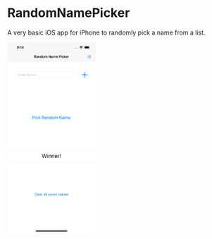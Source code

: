 # RandomNamePicker
A very basic iOS app for iPhone to randomly pick a name from a list.

<img src="https://github.com/kevingreen22/RandomNamePicker/blob/main/RandomNamePicker/Simulator%20Screen%20Shot%20-%20iPhone%2012%20Pro%20Max%20-%202021-05-18%20at%2021.14.15.png?raw=true" width="200">
